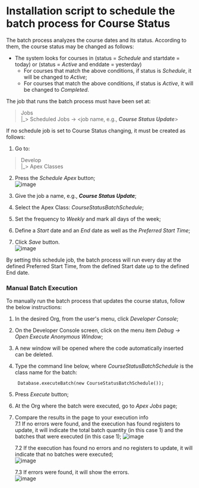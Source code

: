 # Installation script to schedule the batch process for Course Status
The batch process analyzes the course dates and its status. According to them, the course status may be changed as follows:

- The system looks for courses in (status = *Schedule* and startdate = today) or (status = *Active* and enddate = yesterday)
    - For courses that match the above conditions, if status is *Schedule*, it will be changed to *Active*;
    - For courses that match the above conditions, if status is *Active*, it will be changed to *Completed*.

The job that runs the batch process must have been set at:
> Jobs  
   |_> Scheduled Jobs -> <job name, e.g., **_Course Status Update_**>

If no schedule job is set to Course Status changing, it must be created as follows:
1. Go to:   
> Develop  
   |_> Apex Classes  
2. Press the *Schedule Apex* button;   
![image](https://user-images.githubusercontent.com/26011197/30222834-a7dadbee-949e-11e7-92c0-618904925248.png)  

3. Give the job a name, e.g., **_Course Status Update_**;
4. Select the Apex Class: *CourseStatusBatchSchedule*;
5. Set the frequency to *Weekly* and mark all days of the week;
6. Define a *Start* date and an *End* date as well as the *Preferred Start Time*;
7. Click *Save* button.  
![image](https://user-images.githubusercontent.com/26011197/30222977-56fafd8e-949f-11e7-9c11-564c2d8754ac.png)  

By setting this schedule job, the batch process will run every day at the defined Preferred Start Time, from the defined Start date up to the defined End date.

### Manual Batch Execution
To manually run the batch process that updates the course status, follow the below instructions:
1. In the desired Org, from the user's menu, click *Developer Console*;
2. On the Developer Console screen, click on the menu item *Debug -> Open Execute Anonymous Window*;
3. A new window will be opened where the code automatically inserted can be deleted.
4. Type the command line below, where *CourseStatusBatchSchedule* is the class name for the batch:  

        Database.executeBatch(new CourseStatusBatchSchedule());  
  
5. Press *Execute* button;
6. At the Org where the batch were executed, go to *Apex Jobs* page;
7. Compare the results in the page to your execution info  
7.1  If no errors were found, and the execution has found registers to update, it will indicate the total batch quantity (in this case 1) and the batches that were executed (in this case 1);
![image](https://user-images.githubusercontent.com/26011197/30215742-4c117cee-9487-11e7-9815-686661f3b3ee.png)  

   7.2 If the execution has found no errors and no registers to update, it will indicate that no batches were executed;  
![image](https://user-images.githubusercontent.com/26011197/30215794-724d5f90-9487-11e7-9f28-0edcdea65632.png)  

   7.3 If errors were found, it will show the errors.  
![image](https://user-images.githubusercontent.com/26011197/30215840-a13e4292-9487-11e7-9f9f-34e7ac924f93.png)
